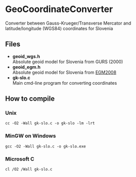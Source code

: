# GeoCoordinateConverter
Converter between Gauss-Krueger/Transverse Mercator and latitude/longitude (WGS84) coordinates for Slovenia

## Files
- **geoid_wgs.h**  
  Absolute geoid model for Slovenia from GURS (2000)
- **geoid_egm.h**  
  Absolute geoid model for Slovenia from [EGM2008]
- **gk-slo.c**  
  Main cmd-line program for converting coordinates

## How to compile
### Unix
```cc -O2 -Wall gk-slo.c -o gk-slo -lm -lrt```
### MinGW on Windows
```gcc -O2 -Wall gk-slo.c -o gk-slo.exe```
### Microsoft C
```cl /O2 /Wall gk-slo.c```

[EGM2008]: http://earth-info.nga.mil/GandG/wgs84/gravitymod/egm2008/egm08_wgs84.html
